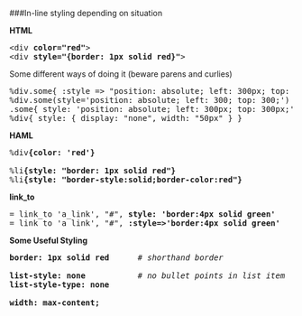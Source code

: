 ###In-line styling depending on situation

<b>HTML</b>
<pre>
&lt;div <b>color="red"</b>&gt
&lt;div <b>style="{border: 1px solid red}"</b>&gt
</pre>

Some different ways of doing it (beware parens and curlies)
<pre>
%div.some{ :style => "position: absolute; left: 300px; top: 300px;" }
%div.some(style='position: absolute; left: 300; top: 300;')
.some{ style: 'position: absolute; left: 300px; top: 300px;' }
%div{ style: { display: "none", width: "50px" } }
</pre>

<b>HAML</b>
<pre>
%div<b>{color: 'red'}</b>

%li<b>{style: "border: 1px solid red"}</b>
%li<b>{style: "border-style:solid;border-color:red"}</b>
</pre>

<b>link_to</b>
<pre>
= link_to 'a_link', "#", <b>style: 'border:4px solid green'</b>
= link_to 'a_link', "#", <b>:style=>'border:4px solid green'</b>
</pre>

<b>Some Useful Styling</b>
<pre>
<b>border: 1px solid red</b>      <em># shorthand border</em>

<b>list-style: none</b>          <em> # no bullet points in list item</em>
<b>list-style-type: none</b>

<b>width: max-content;</b> 
</pre>
